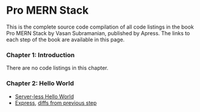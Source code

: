 # Pro MERN Stack

This is the complete source code compilation of all code listings in the book
Pro MERN Stack by Vasan Subramanian, published by Apress. The links to each
step of the book are available in this page.

### Chapter 1: Introduction

There are no code listings in this chapter.

### Chapter 2: Hello World

   * [Server-less Hello World](../../tree/server-less-hello-world)
   * [Express](../../tree/express), [diffs from previous step](../../compare/server-less-hello-world...express)
